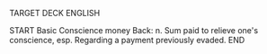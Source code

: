 TARGET DECK
ENGLISH

START
Basic
Conscience money
Back: n. Sum paid to relieve one's conscience, esp. Regarding a payment previously evaded.
END
